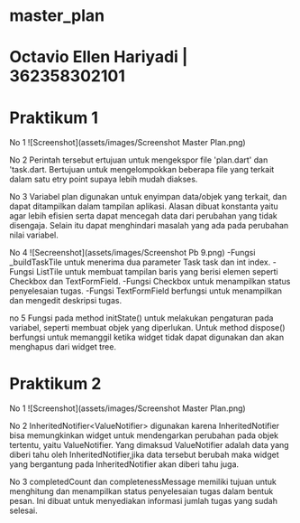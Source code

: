 # master_plan

# Octavio Ellen Hariyadi | 362358302101

# Praktikum 1
No 1
![Screenshot](assets/images/Screenshot Master Plan.png)

No 2
Perintah tersebut ertujuan untuk mengekspor file 'plan.dart' dan 'task.dart. Bertujuan untuk mengelompokkan beberapa file yang terkait dalam satu etry point supaya lebih mudah diakses. 

No 3
Variabel plan digunakan untuk enyimpan data/objek yang terkait, dan dapat ditampilkan dalam tampilan aplikasi. Alasan dibuat konstanta yaitu agar lebih efisien serta dapat mencegah data dari perubahan yang tidak disengaja. Selain itu dapat menghindari masalah yang ada pada perubahan nilai variabel. 

No 4
![Secreenshot](assets/images/Screenshot Pb 9.png)
-Fungsi _buildTaskTile untuk menerima dua parameter Task task dan int index.
-Fungsi ListTile untuk membuat tampilan baris yang berisi elemen seperti Checkbox dan TextFormField.
-Fungsi Checkbox untuk menampilkan status penyelesaian tugas. 
-Fungsi TextFormField berfungsi untuk menampilkan dan mengedit deskripsi tugas. 

no 5
Fungsi pada method initState() untuk melakukan pengaturan pada variabel, seperti membuat objek yang diperlukan. Untuk method dispose() berfungsi untuk memanggil ketika widget tidak dapat digunakan dan akan menghapus dari widget tree.


# Praktikum 2 

No 1
![Screenshot](assets/images/Screenshot Master Plan.png)

No 2
InheritedNotifier<ValueNotifier<Plan>> digunakan karena InheritedNotifier bisa memungkinkan widget untuk mendengarkan perubahan pada objek tertentu, yaitu ValueNotifier<Plan>. Yang dimaksud ValueNotifier<Plan> adalah data yang diberi tahu oleh InheritedNotifier,jika data tersebut berubah maka widget yang bergantung pada InheritedNotifier akan diberi tahu juga. 

No 3
completedCount dan completenessMessage memiliki tujuan untuk menghitung dan menampilkan status penyelesaian tugas dalam bentuk pesan. Ini dibuat untuk menyediakan informasi jumlah tugas yang sudah selesai. 
